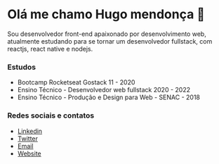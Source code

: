 # Olá me chamo Hugo mendonça :wave:

Sou desenvolvedor front-end apaixonado por desenvolvimento web, atualmente estudando para se tornar um desenvolvedor fullstack, com reactjs, react native e nodejs.

### Estudos

* Bootcamp Rocketseat Gostack 11 - 2020
* Ensino Técnico - Desenvolvedor web fullstack 2020 - 2022
* Ensino Técnico - Produção e Design para Web - SENAC - 2018

### Redes sociais e contatos

* [Linkedin](https://www.linkedin.com/in/hugo-costa-597760177/)
* [Twitter](https://twitter.com/hugo_mendonca9)
* [Email](mailto:contato@hugomendonca.net)
* [Website](https://hugomendonca.net)

